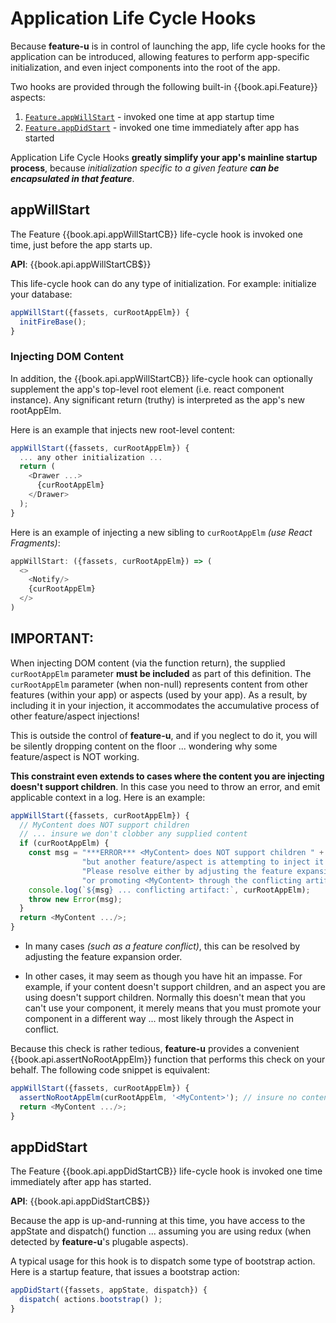 # Application Life Cycle Hooks

Because **feature-u** is in control of launching the app, life cycle
hooks for the application can be introduced, allowing features to
perform app-specific initialization, and even inject components into
the root of the app.

Two hooks are provided through the following built-in
{{book.api.Feature}} aspects:

1. [`Feature.appWillStart`](#appwillstart) - invoked one time at app startup time
2. [`Feature.appDidStart`](#appdidstart)   - invoked one time immediately after app has started

Application Life Cycle Hooks **greatly simplify your app's mainline
startup process**, because _initialization specific to a given feature
**can be encapsulated in that feature**_.


## appWillStart

The Feature {{book.api.appWillStartCB}} life-cycle hook is invoked one
time, just before the app starts up.

**API**: {{book.api.appWillStartCB$}}

This life-cycle hook can do any type of initialization.  For example:
initialize your database:

```js
appWillStart({fassets, curRootAppElm}) {
  initFireBase();
}
```

### Injecting DOM Content

In addition, the {{book.api.appWillStartCB}} life-cycle hook can
optionally supplement the app's top-level root element (i.e. react
component instance).  Any significant return (truthy) is interpreted
as the app's new rootAppElm.

Here is an example that injects new root-level content:

```js
appWillStart({fassets, curRootAppElm}) {
  ... any other initialization ...
  return (
    <Drawer ...>
      {curRootAppElm}
    </Drawer>
  );
}
```

Here is an example of injecting a new sibling to `curRootAppElm` _(use
React Fragments)_:

```js
appWillStart: ({fassets, curRootAppElm}) => (
  <>
    <Notify/>
    {curRootAppElm}
  </>
)
```

**IMPORTANT**: 
---

When injecting DOM content (via the function return), the supplied
`curRootAppElm` parameter **must be included** as part of this
definition.
The `curRootAppElm` parameter (when non-null) represents content from
other features (within your app) or aspects (used by your app).
As a result, by including it in your injection, it accommodates the
accumulative process of other feature/aspect injections!

This is outside the control of **feature-u**, and if you neglect to do
it, you will be silently dropping content on the floor ... wondering
why some feature/aspect is NOT working.

**This constraint even extends to cases where the content you are
injecting doesn't support children**.  In this case you need to throw
an error, and emit applicable context in a log.
Here is an example:

```js
appWillStart({fassets, curRootAppElm}) {
  // MyContent does NOT support children
  // ... insure we don't clobber any supplied content
  if (curRootAppElm) {
    const msg = "***ERROR*** <MyContent> does NOT support children " +
                "but another feature/aspect is attempting to inject it's content. " +
                "Please resolve either by adjusting the feature expansion order, " +
                "or promoting <MyContent> through the conflicting artifact.";
    console.log(`${msg} ... conflicting artifact:`, curRootAppElm);
    throw new Error(msg);
  }
  return <MyContent .../>;
}
```

- In many cases _(such as a feature conflict)_, this can be resolved
  by adjusting the feature expansion order.

- In other cases, it may seem as though you have hit an impasse.  For
  example, if your content doesn't support children, and an aspect
  you are using doesn't support children.  Normally this doesn't mean
  that you can't use your component, it merely means that you must
  promote your component in a different way ... most likely through
  the Aspect in conflict.

Because this check is rather tedious, **feature-u** provides a
convenient {{book.api.assertNoRootAppElm}} function that performs this
check on your behalf.  The following code snippet is equivalent:

```js
appWillStart({fassets, curRootAppElm}) {
  assertNoRootAppElm(curRootAppElm, '<MyContent>'); // insure no content is clobbered (children NOT supported)
  return <MyContent .../>;
}
```


## appDidStart

The Feature {{book.api.appDidStartCB}} life-cycle hook is invoked one
time immediately after app has started.

**API**: {{book.api.appDidStartCB$}}

Because the app is up-and-running at this time, you have access to the
appState and dispatch() function ... assuming you are using redux
(when detected by **feature-u**'s plugable aspects).

A typical usage for this hook is to dispatch some type of bootstrap
action.  Here is a startup feature, that issues a bootstrap action:

```js
appDidStart({fassets, appState, dispatch}) {
  dispatch( actions.bootstrap() );
}
```
